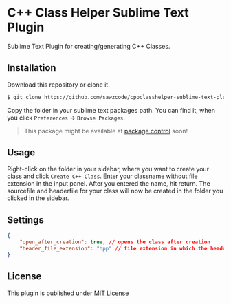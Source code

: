 # C++ Class Helper Sublime Text Plugin

Sublime Text Plugin for creating/generating C++ Classes. 

## Installation

Download this repository or clone it.

```bash
$ git clone https://github.com/sawzcode/cppclasshelper-sublime-text-plugin.git
```

Copy the folder in your sublime text packages path. You can find it, when you click `Preferences` -> `Browse Packages`. 

> This package might be available at <a href="https://github.com/wbond/package_control_channel" target="_blank">package control</a> soon!

## Usage

Right-click on the folder in your sidebar, where you want to create your class and click `Create C++ Class`. Enter your classname without file extension in the input panel. After you entered the name, hit return. The sourcefile and headerfile for your class will now be created in the folder you clicked in the sidebar. 

## Settings

```json
{
	"open_after_creation": true, // opens the class after creation
	"header_file_extension": "hpp" // file extension in which the headerfile is created (e.g.: hpp or h)
}
```

## License 

This plugin is published under [MIT License](https://github.com/sawzcode/cppclasshelper-sublime-text-plugin/blob/master/LICENSE)


